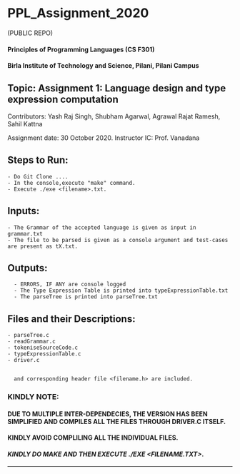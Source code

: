 # PPL_Assignment_2020
(PUBLIC REPO)

#### Principles of Programming Languages (CS F301)

#### Birla Institute of Technology and Science, Pilani, Pilani Campus

## Topic: Assignment 1: Language design and type expression computation
Contributors: Yash Raj Singh, Shubham Agarwal, Agrawal Rajat Ramesh, Sahil Kattna

Assignment  date: 30 October 2020.
Instructor IC: Prof. Vanadana

## Steps to Run:
```
- Do Git Clone ....
- In the console,execute "make" command.
- Execute ./exe <filename>.txt.
```

## Inputs: 
```
- The Grammar of the accepted language is given as input in grammar.txt
- The file to be parsed is given as a console argument and test-cases are present as tX.txt.
  ```
## Outputs:
```
  - ERRORS, IF ANY are console logged
  - The Type Expression Table is printed into typeExpressionTable.txt
  - The parseTree is printed into parseTree.txt
```

## Files and their Descriptions:
```
- parseTree.c
- readGrammar.c
- tokeniseSourceCode.c
- typeExpressionTable.c
- driver.c

        
  and corresponding header file <filename.h> are included.
  ```
          
### KINDLY NOTE:
  #### **DUE TO MULTIPLE INTER-DEPENDECIES, THE VERSION HAS BEEN SIMPLIFIED AND COMPILES ALL THE FILES THROUGH DRIVER.C ITSELF.**
  #### **KINDLY AVOID COMPLILING ALL THE INDIVIDUAL FILES.**
  #### **_KINDLY DO MAKE AND THEN EXECUTE ./EXE <FILENAME.TXT>_.**
***************************************************************************
